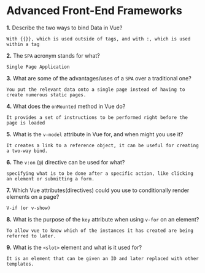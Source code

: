 # Advanced Front-End Frameworks


**1.** Describe the two ways to bind Data in Vue?
<!-- enter you answer in the space below -->
```
With {{}}, which is used outside of tags, and with :, which is used within a tag
```

**2.** The `SPA` acronym stands for what?
<!-- enter you answer in the space below -->
```
Single Page Application
```
**3.** What are some of the advantages/uses of a `SPA` over a traditional one?
<!-- enter you answer in the space below -->
```
You put the relevant data onto a single page instead of having to create numerous static pages.
```
**4.** What does the `onMounted` method in Vue do?
<!-- enter you answer in the space below -->
```
It provides a set of instructions to be performed right before the page is loaded
```
**5.** What is the `v-model` attribute in Vue for, and when might you use it?
<!-- enter you answer in the space below -->
```
It creates a link to a reference object, it can be useful for creating a two-way bind.
```
**6.** The `v:on` (`@`) directive can be used for what?
<!-- enter you answer in the space below -->
```
specifying what is to be done after a specific action, like clicking an element or submitting a form.
```
**7.** Which Vue attributes(directives) could you use to conditionally render elements on a page?
<!-- enter you answer in the space below -->
```
V-if (or v-show)
```
**8.** What is the purpose of the `key` attribute when using `v-for` on an element?
<!-- enter you answer in the space below -->
```
To allow vue to know which of the instances it has created are being referred to later. 
```
**9.** What is the `<slot>` element and what is it used for?
<!-- enter you answer in the space below -->
```
It is an element that can be given an ID and later replaced with other templates. 
```
